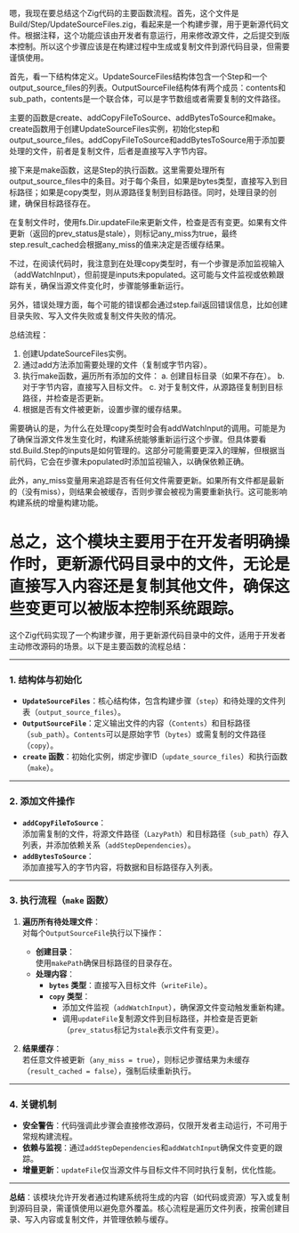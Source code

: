 嗯，我现在要总结这个Zig代码的主要函数流程。首先，这个文件是Build/Step/UpdateSourceFiles.zig，看起来是一个构建步骤，用于更新源代码文件。根据注释，这个功能应该由开发者有意运行，用来修改源文件，之后提交到版本控制。所以这个步骤应该是在构建过程中生成或复制文件到源代码目录，但需要谨慎使用。

首先，看一下结构体定义。UpdateSourceFiles结构体包含一个Step和一个output_source_files的列表。OutputSourceFile结构体有两个成员：contents和sub_path，contents是一个联合体，可以是字节数组或者需要复制的文件路径。

主要的函数是create、addCopyFileToSource、addBytesToSource和make。create函数用于创建UpdateSourceFiles实例，初始化step和output_source_files。addCopyFileToSource和addBytesToSource用于添加要处理的文件，前者是复制文件，后者是直接写入字节内容。

接下来是make函数，这是Step的执行函数。这里需要处理所有output_source_files中的条目。对于每个条目，如果是bytes类型，直接写入到目标路径；如果是copy类型，则从源路径复制到目标路径。同时，处理目录的创建，确保目标路径存在。

在复制文件时，使用fs.Dir.updateFile来更新文件，检查是否有变更。如果有文件更新（返回的prev_status是stale），则标记any_miss为true，最终step.result_cached会根据any_miss的值来决定是否缓存结果。

不过，在阅读代码时，我注意到在处理copy类型时，有一个步骤是添加监视输入（addWatchInput），但前提是inputs未populated。这可能与文件监视或依赖跟踪有关，确保当源文件变化时，步骤能够重新运行。

另外，错误处理方面，每个可能的错误都会通过step.fail返回错误信息，比如创建目录失败、写入文件失败或复制文件失败的情况。

总结流程：
1. 创建UpdateSourceFiles实例。
2. 通过add方法添加需要处理的文件（复制或字节内容）。
3. 执行make函数，遍历所有添加的文件：
   a. 创建目标目录（如果不存在）。
   b. 对于字节内容，直接写入目标文件。
   c. 对于复制文件，从源路径复制到目标路径，并检查是否更新。
4. 根据是否有文件被更新，设置步骤的缓存结果。

需要确认的是，为什么在处理copy类型时会有addWatchInput的调用。可能是为了确保当源文件发生变化时，构建系统能够重新运行这个步骤。但具体要看std.Build.Step的inputs是如何管理的。这部分可能需要更深入的理解，但根据当前代码，它会在步骤未populated时添加监视输入，以确保依赖正确。

此外，any_miss变量用来追踪是否有任何文件需要更新。如果所有文件都是最新的（没有miss），则结果会被缓存，否则步骤会被视为需要重新执行。这可能影响构建系统的增量构建功能。

总之，这个模块主要用于在开发者明确操作时，更新源代码目录中的文件，无论是直接写入内容还是复制其他文件，确保这些变更可以被版本控制系统跟踪。
================================================
这个Zig代码实现了一个构建步骤，用于更新源代码目录中的文件，适用于开发者主动修改源码的场景。以下是主要函数的流程总结：

---

### **1. 结构体与初始化**
- **`UpdateSourceFiles`**：核心结构体，包含构建步骤（`step`）和待处理的文件列表（`output_source_files`）。
- **`OutputSourceFile`**：定义输出文件的内容（`Contents`）和目标路径（`sub_path`）。`Contents`可以是原始字节（`bytes`）或需复制的文件路径（`copy`）。
- **`create` 函数**：初始化实例，绑定步骤ID（`update_source_files`）和执行函数（`make`）。

---

### **2. 添加文件操作**
- **`addCopyFileToSource`**：  
  添加需复制的文件，将源文件路径（`LazyPath`）和目标路径（`sub_path`）存入列表，并添加依赖关系（`addStepDependencies`）。
- **`addBytesToSource`**：  
  添加直接写入的字节内容，将数据和目标路径存入列表。

---

### **3. 执行流程（`make` 函数）**
1. **遍历所有待处理文件**：  
   对每个`OutputSourceFile`执行以下操作：
   - **创建目录**：  
     使用`makePath`确保目标路径的目录存在。
   - **处理内容**：  
     - **`bytes` 类型**：直接写入目标文件（`writeFile`）。  
     - **`copy` 类型**：  
       - 添加文件监视（`addWatchInput`），确保源文件变动触发重新构建。  
       - 调用`updateFile`复制源文件到目标路径，并检查是否更新（`prev_status`标记为`stale`表示文件有变更）。

2. **结果缓存**：  
   若任意文件被更新（`any_miss = true`），则标记步骤结果为未缓存（`result_cached = false`），强制后续重新执行。

---

### **4. 关键机制**
- **安全警告**：代码强调此步骤会直接修改源码，仅限开发者主动运行，不可用于常规构建流程。
- **依赖与监视**：通过`addStepDependencies`和`addWatchInput`确保文件变更的跟踪。
- **增量更新**：`updateFile`仅当源文件与目标文件不同时执行复制，优化性能。

---

**总结**：该模块允许开发者通过构建系统将生成的内容（如代码或资源）写入或复制到源码目录，需谨慎使用以避免意外覆盖。核心流程是遍历文件列表，按需创建目录、写入内容或复制文件，并管理依赖与缓存。